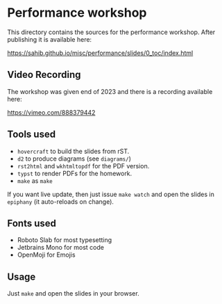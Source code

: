 # Performance workshop

This directory contains the sources for the performance workshop.
After publishing it is available here:

https://sahib.github.io/misc/performance/slides/0_toc/index.html

## Video Recording

The workshop was given end of 2023 and there is a recording available here:

https://vimeo.com/888379442

## Tools used

* ``hovercraft`` to build the slides from rST.
* ``d2`` to produce diagrams (see ``diagrams/``)
* ``rst2html`` and ``wkhtmltopdf`` for the PDF version.
* ``typst`` to render PDFs for the homework.
* ``make`` as ``make``

If you want live update, then just issue `make watch` and open the slides in
`epiphany` (it auto-reloads on change).

## Fonts used

* Roboto Slab for most typesetting
* Jetbrains Mono for most code
* OpenMoji for Emojis

## Usage

Just `make` and open the slides in your browser.
